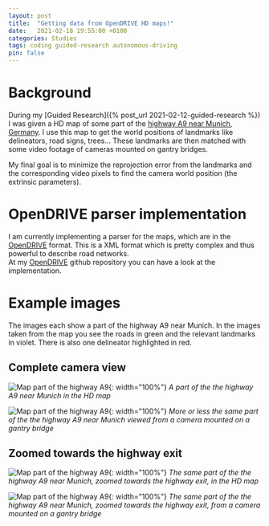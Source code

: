 ```yaml
---
layout: post
title:  "Getting data from OpenDRIVE HD maps!"
date:   2021-02-18 19:55:00 +0100
categories: Studies
tags: coding guided-research autonomous-driving
pin: false
---
```


# Background

During my [Guided Research]({% post_url 2021-02-12-guided-research %}) I was given a HD map of some part of the [highway A9 near Munich, Germany](https://www.google.de/maps/place/A9,+Garching+bei+M%C3%BCnchen/@48.2395578,11.632844,4154m/data=!3m1!1e3!4m5!3m4!1s0x47a11d231dc12da1:0xd702677ee0331ed4!8m2!3d48.2385588!4d11.637908).
I use this map to get the world positions of landmarks like delineators, road signs, trees... These landmarks are then matched with some video footage of cameras mounted on gantry bridges.  

My final goal is to minimize the reprojection error from the landmarks and the corresponding video pixels to find the camera world position (the extrinsic parameters).

# OpenDRIVE parser implementation

I am currently implementing a parser for the maps, which are in the [OpenDRIVE](https://www.asam.net/index.php?eID=dumpFile&t=f&f=3495&token=56b15ffd9dfe23ad8f759523c806fc1f1a90a0e8#_foreword) format. This is a XML format which is pretty complex and thus powerful to describe road networks.  
At my [OpenDRIVE](https://github.com/Brucknem/OpenDRIVE) github repository you can have a look at the implementation.

# Example images

The images each show a part of the highway A9 near Munich. In the images taken from the map you see the roads in green and the relevant landmarks in violet. There is also one delineator highlighted in red.

## Complete camera view

![Map part of the highway A9](/posts/2021-02-16-opendrive-parsing/map_view.png){: width="100%"}
_A part of the the highway A9 near Munich in the HD map_


![Map part of the highway A9](/posts/2021-02-16-opendrive-parsing/camera_view.png){: width="100%"}
_More or less the same part of the the highway A9 near Munich viewed from a camera mounted on a gantry bridge_

## Zoomed towards the highway exit

![Map part of the highway A9](/posts/2021-02-16-opendrive-parsing/map_exit.png){: width="100%"}
_The same part of the the highway A9 near Munich, zoomed towards the highway exit, in the HD map_


![Map part of the highway A9](/posts/2021-02-16-opendrive-parsing/camera_exit.png){: width="100%"}
_The same part of the the highway A9 near Munich, zoomed towards the highway exit, from a camera mounted on a gantry bridge_

